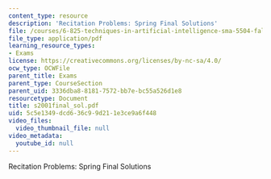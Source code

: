```yaml
---
content_type: resource
description: 'Recitation Problems: Spring Final Solutions'
file: /courses/6-825-techniques-in-artificial-intelligence-sma-5504-fall-2002/5c5e1349dcd636c99d211e3ce9a6f448_s2001final_sol.pdf
file_type: application/pdf
learning_resource_types:
- Exams
license: https://creativecommons.org/licenses/by-nc-sa/4.0/
ocw_type: OCWFile
parent_title: Exams
parent_type: CourseSection
parent_uid: 3336dba8-8181-7572-bb7e-bc55a526d1e8
resourcetype: Document
title: s2001final_sol.pdf
uid: 5c5e1349-dcd6-36c9-9d21-1e3ce9a6f448
video_files:
  video_thumbnail_file: null
video_metadata:
  youtube_id: null
---
```

Recitation Problems: Spring Final Solutions